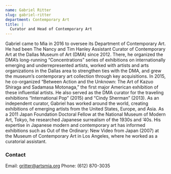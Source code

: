 ```yaml
---
name: Gabriel Ritter
slug: gabriel-ritter
department: Contemporary Art
title: |
  Curator and Head of Contemporary Art
---
```


Gabriel came to Mia in 2016 to oversee its Department of Contemporary Art. He had been The Nancy and Tim Hanley Assistant Curator of Contemporary Art at the Dallas Museum of Art (DMA) since 2012. There, he organized the DMA’s long-running “Concentrations” series of exhibitions on internationally emerging and underrepresented artists, worked with artists and arts organizations in the Dallas area to strengthen ties with the DMA, and grew the museum’s contemporary art collection through key acquisitions. In 2015, he co-organized “Between Action and the Unknown: The Art of Kazuo Shiraga and Sadamasa Motonaga,” the first major American exhibition of these influential artists. He also served as the DMA curator for the traveling exhibitions “International Pop” (2015) and “Cindy Sherman” (2013). As an independent curator, Gabriel has worked around the world, creating exhibitions of emerging artists from the United States, Europe, and Asia. As a 2011 Japan Foundation Doctoral Fellow at the National Museum of Modern Art, Tokyo, he researched Japanese surrealism of the 1930s and ’40s. His expertise in Japanese modern and contemporary art has informed exhibitions such as Out of the Ordinary: New Video from Japan (2007) at the Museum of Contemporary Art in Los Angeles, where he worked as a curatorial assistant.

### Contact
Email: [gritter@artsmia.org](mailto:gritter@artsmia.org)
Phone: (612) 870-3035
